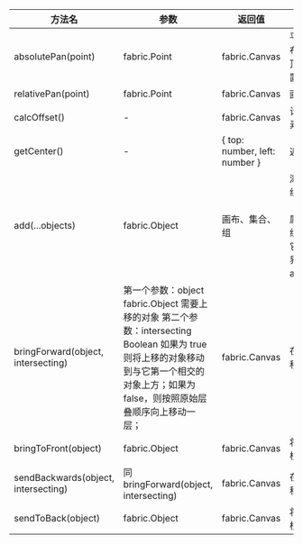 | 方法名 | 参数 | 返回值 | 说明 |
| -- | -- | -- | -- |
| absolutePan(point) | fabric.Point | fabric.Canvas | 平移视口以便将点放在画布的左上角（画布左上角顶点在视口中的绝对位置）
| relativePan(point) | fabric.Point | fabric.Canvas | 画布相对视口的位置
| calcOffset() | - | fabric.Canvas | 计算相对于文档的画布元素偏移量
| getCenter() | - | { top: number, left: number } | 返回画布中心的坐标
| add(...objects) | fabric.Object | 画布、集合、组 | 添加对象到画布或集合或组中，然后重新渲染画布（renderOnAddRemove 属性值不为 false）；对于组不要使用该方法，因为它不会自动改变组的边界，应使用 addWithUpdate 方法；
| bringForward(object, intersecting) | 第一个参数：object	fabric.Object 需要上移的对象 第二个参数：intersecting Boolean 如果为 true 则将上移的对象移动到与它第一个相交的对象上方；如果为 false，则按照原始层叠顺序向上移动一层；| fabric.Canvas | 在绘制对象的堆栈中向上移动对象；参考 01.html
| bringToFront(object) | fabric.Object | fabric.Canvas | 将对象移动到绘制对象堆栈的顶部
| sendBackwards(object, intersecting) | 同 bringForward(object, intersecting) | fabric.Canvas | 在绘制对象的堆栈中向下移动对象；参考 02.html
| sendToBack(object) | fabric.Object | fabric.Canvas | 将对象移动到绘制对象堆栈的底部